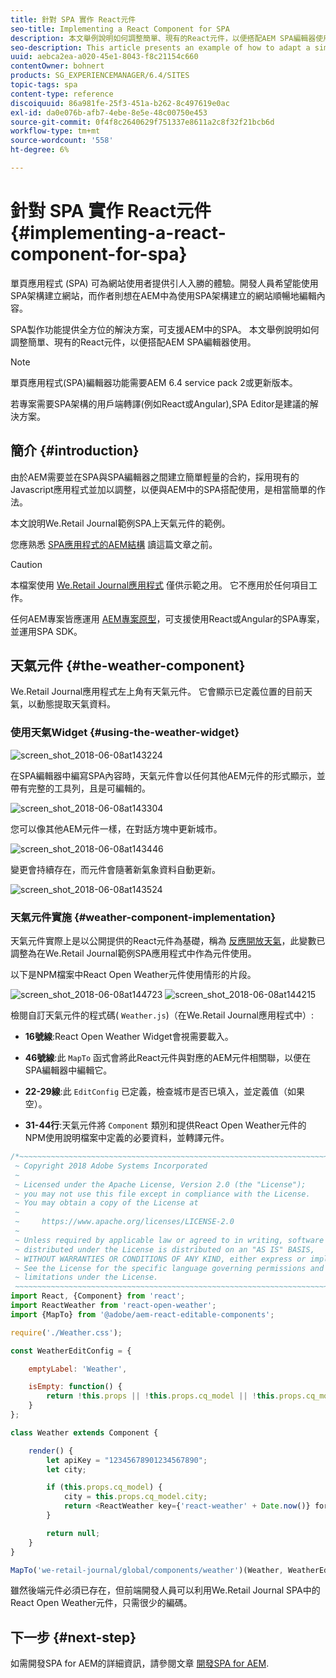 ```yaml
---
title: 針對 SPA 實作 React元件
seo-title: Implementing a React Component for SPA
description: 本文舉例說明如何調整簡單、現有的React元件，以便搭配AEM SPA編輯器使用。
seo-description: This article presents an example of how to adapt a simple, existing React component to work with the AEM SPA Editor.
uuid: aebca2ea-a020-45e1-8043-f8c21154c660
contentOwner: bohnert
products: SG_EXPERIENCEMANAGER/6.4/SITES
topic-tags: spa
content-type: reference
discoiquuid: 86a981fe-25f3-451a-b262-8c497619e0ac
exl-id: da0e076b-afb7-4ebe-8e5e-48c00750e453
source-git-commit: 0f4f8c2640629f751337e8611a2c8f32f21bcb6d
workflow-type: tm+mt
source-wordcount: '558'
ht-degree: 6%

---
```


# 針對 SPA 實作 React元件{#implementing-a-react-component-for-spa}

單頁應用程式 (SPA) 可為網站使用者提供引人入勝的體驗。開發人員希望能使用SPA架構建立網站，而作者則想在AEM中為使用SPA架構建立的網站順暢地編輯內容。

SPA製作功能提供全方位的解決方案，可支援AEM中的SPA。 本文舉例說明如何調整簡單、現有的React元件，以便搭配AEM SPA編輯器使用。

>[!NOTE]
>單頁應用程式(SPA)編輯器功能需要AEM 6.4 service pack 2或更新版本。
>
>若專案需要SPA架構的用戶端轉譯(例如React或Angular),SPA Editor是建議的解決方案。

## 簡介 {#introduction}

由於AEM需要並在SPA與SPA編輯器之間建立簡單輕量的合約，採用現有的Javascript應用程式並加以調整，以便與AEM中的SPA搭配使用，是相當簡單的作法。

本文說明We.Retail Journal範例SPA上天氣元件的範例。

您應熟悉 [SPA應用程式的AEM結構](/help/sites-developing/spa-getting-started-react.md) 讀這篇文章之前。

>[!CAUTION]
>本檔案使用 [We.Retail Journal應用程式](https://github.com/Adobe-Marketing-Cloud/aem-sample-we-retail-journal) 僅供示範之用。 它不應用於任何項目工作。
>
>任何AEM專案皆應運用 [AEM專案原型](https://experienceleague.adobe.com/docs/experience-manager-core-components/using/developing/archetype/overview.html?lang=zh-Hant)，可支援使用React或Angular的SPA專案，並運用SPA SDK。

## 天氣元件 {#the-weather-component}

We.Retail Journal應用程式左上角有天氣元件。 它會顯示已定義位置的目前天氣，以動態提取天氣資料。

### 使用天氣Widget {#using-the-weather-widget}

![screen_shot_2018-06-08at143224](assets/screen_shot_2018-06-08at143224.png)

在SPA編輯器中編寫SPA內容時，天氣元件會以任何其他AEM元件的形式顯示，並帶有完整的工具列，且是可編輯的。

![screen_shot_2018-06-08at143304](assets/screen_shot_2018-06-08at143304.png)

您可以像其他AEM元件一樣，在對話方塊中更新城市。

![screen_shot_2018-06-08at143446](assets/screen_shot_2018-06-08at143446.png)

變更會持續存在，而元件會隨著新氣象資料自動更新。

![screen_shot_2018-06-08at143524](assets/screen_shot_2018-06-08at143524.png)

### 天氣元件實施 {#weather-component-implementation}

天氣元件實際上是以公開提供的React元件為基礎，稱為 [反應開放天氣](https://www.npmjs.com/package/react-open-weather)，此變數已調整為在We.Retail Journal範例SPA應用程式中作為元件使用。

以下是NPM檔案中React Open Weather元件使用情形的片段。

![screen_shot_2018-06-08at144723](assets/screen_shot_2018-06-08at144723.png) ![screen_shot_2018-06-08at144215](assets/screen_shot_2018-06-08at144215.png)

檢閱自訂天氣元件的程式碼( `Weather.js`)（在We.Retail Journal應用程式中）:

* **16號線**:React Open Weather Widget會視需要載入。
* **46號線**:此 `MapTo` 函式會將此React元件與對應的AEM元件相關聯，以便在SPA編輯器中編輯它。

* **22-29線**:此 `EditConfig` 已定義，檢查城市是否已填入，並定義值（如果空）。

* **31-44行**:天氣元件將 `Component` 類別和提供React Open Weather元件的NPM使用說明檔案中定義的必要資料，並轉譯元件。

```javascript
/*~~~~~~~~~~~~~~~~~~~~~~~~~~~~~~~~~~~~~~~~~~~~~~~~~~~~~~~~~~~~~~~~~~~~~~~~~~~~~~
 ~ Copyright 2018 Adobe Systems Incorporated
 ~
 ~ Licensed under the Apache License, Version 2.0 (the "License");
 ~ you may not use this file except in compliance with the License.
 ~ You may obtain a copy of the License at
 ~
 ~     https://www.apache.org/licenses/LICENSE-2.0
 ~
 ~ Unless required by applicable law or agreed to in writing, software
 ~ distributed under the License is distributed on an "AS IS" BASIS,
 ~ WITHOUT WARRANTIES OR CONDITIONS OF ANY KIND, either express or implied.
 ~ See the License for the specific language governing permissions and
 ~ limitations under the License.
 ~~~~~~~~~~~~~~~~~~~~~~~~~~~~~~~~~~~~~~~~~~~~~~~~~~~~~~~~~~~~~~~~~~~~~~~~~~~~~*/
import React, {Component} from 'react';
import ReactWeather from 'react-open-weather';
import {MapTo} from '@adobe/aem-react-editable-components';

require('./Weather.css');

const WeatherEditConfig = {

    emptyLabel: 'Weather',

    isEmpty: function() {
        return !this.props || !this.props.cq_model || !this.props.cq_model.city || this.props.cq_model.city.trim().length < 1;
    }
};

class Weather extends Component {

    render() {
        let apiKey = "12345678901234567890";
        let city;

        if (this.props.cq_model) {
            city = this.props.cq_model.city;
            return <ReactWeather key={'react-weather' + Date.now()} forecast="today" apikey={apiKey} type="city" city={city} />
        }

        return null;
    }
}

MapTo('we-retail-journal/global/components/weather')(Weather, WeatherEditConfig);
```

雖然後端元件必須已存在，但前端開發人員可以利用We.Retail Journal SPA中的React Open Weather元件，只需很少的編碼。

## 下一步 {#next-step}

如需開發SPA for AEM的詳細資訊，請參閱文章 [開發SPA for AEM](/help/sites-developing/spa-architecture.md).
